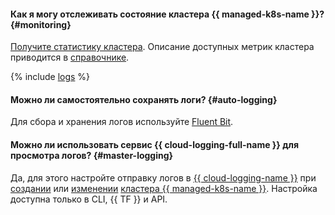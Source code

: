 #### Как я могу отслеживать состояние кластера {{ managed-k8s-name }}? {#monitoring}

[Получите статистику кластера](../../managed-kubernetes/operations/kubernetes-cluster/kubernetes-cluster-get-stats.md). Описание доступных метрик кластера приводится в [справочнике](../../managed-kubernetes/metrics.md).

{% include [logs](../logs.md) %}


#### Можно ли самостоятельно сохранять логи? {#auto-logging}

Для сбора и хранения логов используйте [Fluent Bit](../../managed-kubernetes/tutorials/fluent-bit-logging.md).


#### Можно ли использовать сервис {{ cloud-logging-full-name }} для просмотра логов? {#master-logging}

Да, для этого настройте отправку логов в [{{ cloud-logging-name }}](../../logging/) при [создании](../../managed-kubernetes/operations/kubernetes-cluster/kubernetes-cluster-create.md) или [изменении](../../managed-kubernetes/operations/kubernetes-cluster/kubernetes-cluster-update.md) [кластера {{ managed-k8s-name }}](../../managed-kubernetes/concepts/index.md#kubernetes-cluster). Настройка доступна только в CLI, {{ TF }} и API.
